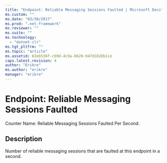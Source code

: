 ```yaml
---
title: "Endpoint: Reliable Messaging Sessions Faulted | Microsoft Docs"
ms.custom: ""
ms.date: "03/30/2017"
ms.prod: ".net-framework"
ms.reviewer: ""
ms.suite: ""
ms.technology: 
  - "dotnet-clr"
ms.tgt_pltfrm: ""
ms.topic: "article"
ms.assetid: 63eb536f-cb9d-4c9a-b620-947d1828b1ce
caps.latest.revision: 4
author: "Erikre"
ms.author: "erikre"
manager: "erikre"
---
```

# Endpoint: Reliable Messaging Sessions Faulted
Counter Name: Reliable Messaging Sessions Faulted Per Second.  
  
## Description  
 Number of reliable messaging sessions that are faulted at this endpoint in a second.